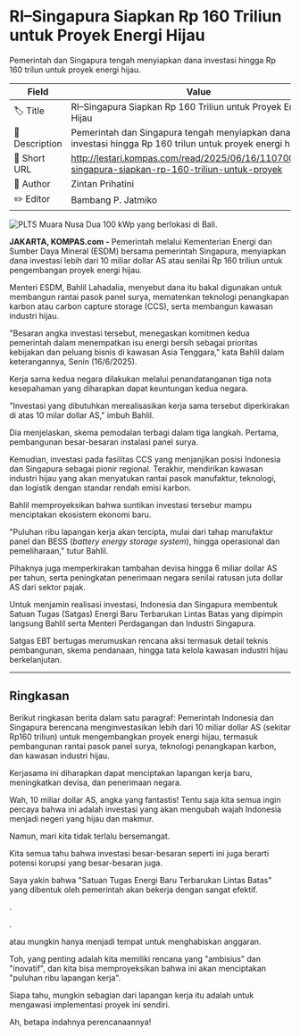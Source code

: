 # RI–Singapura Siapkan Rp 160 Triliun untuk Proyek Energi Hijau

Pemerintah dan Singapura tengah menyiapkan dana investasi hingga Rp 160 trilun untuk proyek energi hijau. 

| Field         | Value                                                       |
|---------------|-------------------------------------------------------------|
| 🏷️ Title       | RI–Singapura Siapkan Rp 160 Triliun untuk Proyek Energi Hijau |
| 📝 Description | Pemerintah dan Singapura tengah menyiapkan dana investasi hingga Rp 160 trilun untuk proyek energi hijau.  |
| 🔗 Short URL   | http://lestari.kompas.com/read/2025/06/16/110700486/ri-singapura-siapkan-rp-160-triliun-untuk-proyek |
| 👤 Author      | Zintan Prihatini |
| ✏️ Editor      | Bambang P. Jatmiko |

![PLTS Muara Nusa Dua 100 kWp yang berlokasi di Bali.](https://asset.kompas.com/crops/D9fP4StFCtZJ23IF-WeQW4mHFcs=/0x0:0x0/750x500/data/photo/2025/05/24/68318c574d9c3.jpeg)

**JAKARTA, KOMPAS.com -** Pemerintah melalui Kementerian Energi dan Sumber Daya Mineral (ESDM) bersama pemerintah Singapura, menyiapkan dana investasi lebih dari 10 miliar dollar AS atau senilai Rp 160 triliun untuk pengembangan proyek energi hijau.

Menteri ESDM, Bahlil Lahadalia, menyebut dana itu bakal digunakan untuk membangun rantai pasok panel surya, mematenkan teknologi penangkapan karbon atau carbon capture storage (CCS), serta membangun kawasan industri hijau.

\"Besaran angka investasi tersebut, menegaskan komitmen kedua pemerintah dalam menempatkan isu energi bersih sebagai prioritas kebijakan dan peluang bisnis di kawasan Asia Tenggara,\" kata Bahlil dalam keterangannya, Senin (16/6/2025).

Kerja sama kedua negara dilakukan melalui penandatanganan tiga nota kesepahaman yang diharapkan dapat keuntungan kedua negara.

\"Investasi yang dibutuhkan merealisasikan kerja sama tersebut diperkirakan di atas 10 milar dollar AS,\" imbuh Bahlil.

Dia menjelaskan, skema pemodalan terbagi dalam tiga langkah. Pertama, pembangunan besar-besaran instalasi panel surya.

Kemudian, investasi pada fasilitas CCS yang menjanjikan posisi Indonesia dan Singapura sebagai pionir regional. Terakhir, mendirikan kawasan industri hijau yang akan menyatukan rantai pasok manufaktur, teknologi, dan logistik dengan standar rendah emisi karbon.

Bahlil memproyeksikan bahwa suntikan investasi tersebur mampu menciptakan ekosistem ekonomi baru.

\"Puluhan ribu lapangan kerja akan tercipta, mulai dari tahap manufaktur panel dan BESS (*battery energy storage system*), hingga operasional dan pemeliharaan,\" tutur Bahlil.

Pihaknya juga memperkirakan tambahan devisa hingga 6 miliar dollar AS per tahun, serta peningkatan penerimaan negara senilai ratusan juta dollar AS dari sektor pajak.

Untuk menjamin realisasi investasi, Indonesia dan Singapura membentuk Satuan Tugas (Satgas) Energi Baru Terbarukan Lintas Batas yang dipimpin langsung Bahlil serta Menteri Perdagangan dan Industri Singapura.

Satgas EBT bertugas merumuskan rencana aksi termasuk detail teknis pembangunan, skema pendanaan, hingga tata kelola kawasan industri hijau berkelanjutan.

---
## Ringkasan

Berikut ringkasan berita dalam satu paragraf: Pemerintah Indonesia dan Singapura berencana menginvestasikan lebih dari 10 miliar dollar AS (sekitar Rp160 triliun) untuk mengembangkan proyek energi hijau, termasuk pembangunan rantai pasok panel surya, teknologi penangkapan karbon, dan kawasan industri hijau.

 Kerjasama ini diharapkan dapat menciptakan lapangan kerja baru, meningkatkan devisa, dan penerimaan negara.



Wah, 10 miliar dollar AS, angka yang fantastis! Tentu saja kita semua ingin percaya bahwa ini adalah investasi yang akan mengubah wajah Indonesia menjadi negeri yang hijau dan makmur.

 Namun, mari kita tidak terlalu bersemangat.

 Kita semua tahu bahwa investasi besar-besaran seperti ini juga berarti potensi korupsi yang besar-besaran juga.

 Saya yakin bahwa "Satuan Tugas Energi Baru Terbarukan Lintas Batas" yang dibentuk oleh pemerintah akan bekerja dengan sangat efektif.

.

.

 atau mungkin hanya menjadi tempat untuk menghabiskan anggaran.

 Toh, yang penting adalah kita memiliki rencana yang "ambisius" dan "inovatif", dan kita bisa memproyeksikan bahwa ini akan menciptakan "puluhan ribu lapangan kerja".

 Siapa tahu, mungkin sebagian dari lapangan kerja itu adalah untuk mengawasi implementasi proyek ini sendiri.

 Ah, betapa indahnya perencanaannya!
